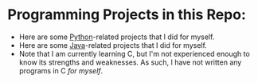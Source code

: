 # Programming Projects in this Repo:

- Here are some [Python](https://github.com/Zachary-Harrison/Programming/tree/main/Python)-related projects that I did for myself.
- Here are some [Java](https://github.com/Zachary-Harrison/Programming/tree/main/Java)-related projects that I did for myself.
- Note that I am currently learning C, but I'm not experienced enough to know its strengths and weaknesses. As such, I have not written any programs in C *for myself*.
